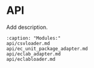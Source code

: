 API
===

Add description.
<!--
This API allows interacting with a collection of
[frictionless datapackages](https://frictionlessdata.io/), stored in a [specific format](usage/unitpackage.md), explore the content of its entries and visualize the underlying data.

A [`Collection`](api/collection.md) of datapackages, denoted as [`entries`](api/entry.md) can be created from [local](api/local.md) files or a [remote](api/remote.md) repository. The metadata describing the data are stored as [`descriptors`](api/descriptor.md). For collections containing a certain type of data, collections with specific methods can be created, such as with [`CVCollection`](api/cv/cv_collection.md). In a same way, specific types of entries can be created, such as with [`CVEntry`](api/cv/cv_entry.md)
-->

```{toctree}
:caption: "Modules:"
api/csvloader.md
api/ec_unit_package_adapter.md
api/eclab_adapter.md
api/eclabloader.md
```
